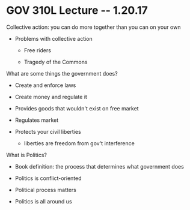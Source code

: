 # GOV 310L Lecture -- 1.20.17

Collective action: you can do more together than you can on your own

- Problems with collective action

    - Free riders

    - Tragedy of the Commons

What are some things the government does?

- Create and enforce laws

- Create money and regulate it

- Provides goods that wouldn't exist on free market

- Regulates market

- Protects your civil liberties

    - liberties are freedom from gov't interference

What is Politics?

- Book definition: the process that determines what government does

- Politics is conflict-oriented

- Political process matters

- Politics is all around us
